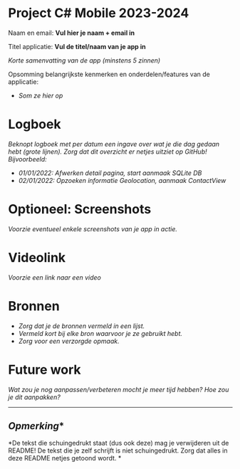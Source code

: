 # Project C# Mobile 2023-2024
Naam en email: **Vul hier je naam + email in**

Titel applicatie: **Vul de titel/naam van je app in**

*Korte samenvatting van de app (minstens 5 zinnen)*

Opsomming belangrijkste kenmerken en onderdelen/features van de applicatie: 
* *Som ze hier op*

# Logboek
*Beknopt logboek met per datum een ingave over wat je die dag gedaan hebt (grote lijnen). Zorg dat dit overzicht er netjes uitziet op GitHub! Bijvoorbeeld:*
* *01/01/2022: Afwerken detail pagina, start aanmaak SQLite DB* 
* *02/01/2022: Opzoeken informatie Geolocation, aanmaak ContactView* 

# Optioneel: Screenshots
*Voorzie eventueel enkele screenshots van je app in actie.*

# Videolink
*Voorzie een link naar een video*

# Bronnen
* *Zorg dat je de bronnen vermeld in een lijst.*
* *Vermeld kort bij elke bron waarvoor je ze gebruikt hebt.*
* *Zorg voor een verzorgde opmaak.*

# Future work
*Wat zou je nog aanpassen/verbeteren mocht je meer tijd hebben? Hoe zou je dit aanpakken?* 


---
## *Opmerking**
*De tekst die schuingedrukt staat (dus ook deze) mag je verwijderen uit de README! De tekst die je zelf schrijft is niet schuingedrukt. Zorg dat alles in deze README netjes getoond wordt. *
